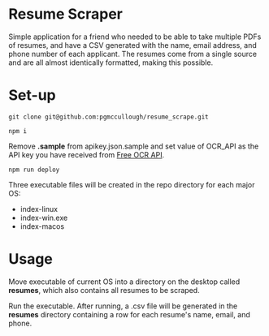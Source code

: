 # Resume Scraper

Simple application for a friend who needed to be able to take multiple PDFs of resumes, and have a CSV generated with the name, email address, and phone number of each applicant. The resumes come from a single source and are all almost identically formatted, making this possible.

# Set-up
```
git clone git@github.com:pgmccullough/resume_scrape.git
```

```
npm i
```

Remove **.sample** from apikey.json.sample and set value of OCR_API as the API key you have received from [Free OCR API](https://ocr.space/ocrapi).

```
npm run deploy
```

Three executable files will be created in the repo directory for each major OS:

- index-linux
- index-win.exe
- index-macos

# Usage
Move executable of current OS into a directory on the desktop called **resumes**, which also contains all resumes to be scraped.

Run the executable. After running, a .csv file will be generated in the **resumes** directory containing a row for each resume's name, email, and phone.